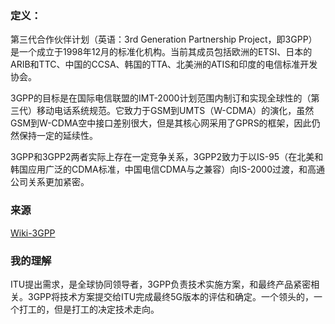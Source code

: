 ### 定义：
第三代合作伙伴计划（英语：3rd Generation Partnership Project，即3GPP）是一个成立于1998年12月的标准化机构。当前其成员包括欧洲的ETSI、日本的ARIB和TTC、中国的CCSA、韩国的TTA、北美洲的ATIS和印度的电信标准开发协会。

3GPP的目标是在国际电信联盟的IMT-2000计划范围内制订和实现全球性的（第三代）移动电话系统规范。它致力于GSM到UMTS（W-CDMA）的演化，虽然GSM到W-CDMA空中接口差别很大，但是其核心网采用了GPRS的框架，因此仍然保持一定的延续性。

3GPP和3GPP2两者实际上存在一定竞争关系，3GPP2致力于以IS-95（在北美和韩国应用广泛的CDMA标准，中国电信CDMA与之兼容）向IS-2000过渡，和高通公司关系更加紧密。


### 来源
[Wiki-3GPP](https://zh.wikipedia.org/wiki/3GPP)


### 我的理解
ITU提出需求，是全球协同领导者，3GPP负责技术实施方案，和最终产品紧密相关。3GPP将技术方案提交给ITU完成最终5G版本的评估和确定。一个领头的，一个打工的，但是打工的决定技术走向。
